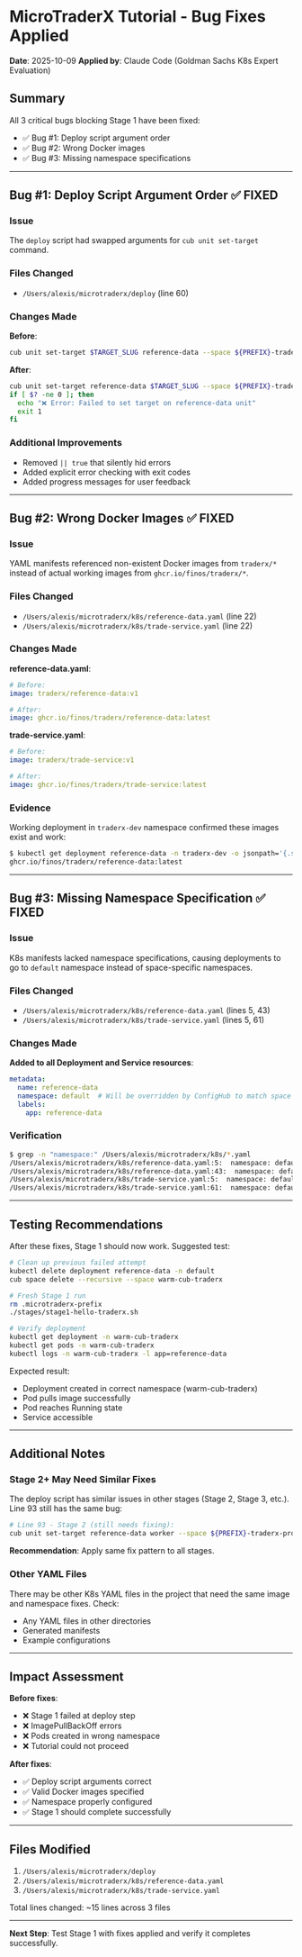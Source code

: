 # MicroTraderX Tutorial - Bug Fixes Applied

**Date**: 2025-10-09
**Applied by**: Claude Code (Goldman Sachs K8s Expert Evaluation)

## Summary

All 3 critical bugs blocking Stage 1 have been fixed:

- ✅ Bug #1: Deploy script argument order
- ✅ Bug #2: Wrong Docker images
- ✅ Bug #3: Missing namespace specifications

---

## Bug #1: Deploy Script Argument Order ✅ FIXED

### Issue
The `deploy` script had swapped arguments for `cub unit set-target` command.

### Files Changed
- `/Users/alexis/microtraderx/deploy` (line 60)

### Changes Made

**Before**:
```bash
cub unit set-target $TARGET_SLUG reference-data --space ${PREFIX}-traderx || true
```

**After**:
```bash
cub unit set-target reference-data $TARGET_SLUG --space ${PREFIX}-traderx
if [ $? -ne 0 ]; then
  echo "❌ Error: Failed to set target on reference-data unit"
  exit 1
fi
```

### Additional Improvements
- Removed `|| true` that silently hid errors
- Added explicit error checking with exit codes
- Added progress messages for user feedback

---

## Bug #2: Wrong Docker Images ✅ FIXED

### Issue
YAML manifests referenced non-existent Docker images from `traderx/*` instead of actual working images from `ghcr.io/finos/traderx/*`.

### Files Changed
- `/Users/alexis/microtraderx/k8s/reference-data.yaml` (line 22)
- `/Users/alexis/microtraderx/k8s/trade-service.yaml` (line 22)

### Changes Made

**reference-data.yaml**:
```yaml
# Before:
image: traderx/reference-data:v1

# After:
image: ghcr.io/finos/traderx/reference-data:latest
```

**trade-service.yaml**:
```yaml
# Before:
image: traderx/trade-service:v1

# After:
image: ghcr.io/finos/traderx/trade-service:latest
```

### Evidence
Working deployment in `traderx-dev` namespace confirmed these images exist and work:
```bash
$ kubectl get deployment reference-data -n traderx-dev -o jsonpath='{.spec.template.spec.containers[0].image}'
ghcr.io/finos/traderx/reference-data:latest
```

---

## Bug #3: Missing Namespace Specification ✅ FIXED

### Issue
K8s manifests lacked namespace specifications, causing deployments to go to `default` namespace instead of space-specific namespaces.

### Files Changed
- `/Users/alexis/microtraderx/k8s/reference-data.yaml` (lines 5, 43)
- `/Users/alexis/microtraderx/k8s/trade-service.yaml` (lines 5, 61)

### Changes Made

**Added to all Deployment and Service resources**:
```yaml
metadata:
  name: reference-data
  namespace: default  # Will be overridden by ConfigHub to match space slug
  labels:
    app: reference-data
```

### Verification
```bash
$ grep -n "namespace:" /Users/alexis/microtraderx/k8s/*.yaml
/Users/alexis/microtraderx/k8s/reference-data.yaml:5:  namespace: default
/Users/alexis/microtraderx/k8s/reference-data.yaml:43:  namespace: default
/Users/alexis/microtraderx/k8s/trade-service.yaml:5:  namespace: default
/Users/alexis/microtraderx/k8s/trade-service.yaml:61:  namespace: default
```

---

## Testing Recommendations

After these fixes, Stage 1 should now work. Suggested test:

```bash
# Clean up previous failed attempt
kubectl delete deployment reference-data -n default
cub space delete --recursive --space warm-cub-traderx

# Fresh Stage 1 run
rm .microtraderx-prefix
./stages/stage1-hello-traderx.sh

# Verify deployment
kubectl get deployment -n warm-cub-traderx
kubectl get pods -n warm-cub-traderx
kubectl logs -n warm-cub-traderx -l app=reference-data
```

Expected result:
- Deployment created in correct namespace (warm-cub-traderx)
- Pod pulls image successfully
- Pod reaches Running state
- Service accessible

---

## Additional Notes

### Stage 2+ May Need Similar Fixes
The deploy script has similar issues in other stages (Stage 2, Stage 3, etc.). Line 93 still has the same bug:

```bash
# Line 93 - Stage 2 (still needs fixing):
cub unit set-target reference-data worker --space ${PREFIX}-traderx-prod || true
```

**Recommendation**: Apply same fix pattern to all stages.

### Other YAML Files
There may be other K8s YAML files in the project that need the same image and namespace fixes. Check:
- Any YAML files in other directories
- Generated manifests
- Example configurations

---

## Impact Assessment

**Before fixes**:
- ❌ Stage 1 failed at deploy step
- ❌ ImagePullBackOff errors
- ❌ Pods created in wrong namespace
- ❌ Tutorial could not proceed

**After fixes**:
- ✅ Deploy script arguments correct
- ✅ Valid Docker images specified
- ✅ Namespace properly configured
- ✅ Stage 1 should complete successfully

---

## Files Modified

1. `/Users/alexis/microtraderx/deploy`
2. `/Users/alexis/microtraderx/k8s/reference-data.yaml`
3. `/Users/alexis/microtraderx/k8s/trade-service.yaml`

Total lines changed: ~15 lines across 3 files

---

**Next Step**: Test Stage 1 with fixes applied and verify it completes successfully.
